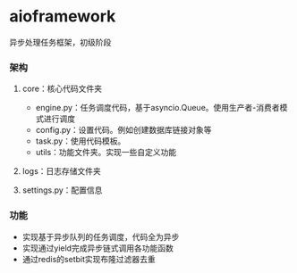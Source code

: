 # aioframework
异步处理任务框架，初级阶段

### 架构

1. core：核心代码文件夹
   
     - engine.py：任务调度代码，基于asyncio.Queue。使用生产者-消费者模式进行调度
     - config.py：设置代码。例如创建数据库链接对象等
     - task.py：使用代码模板。
     - utils：功能文件夹。实现一些自定义功能

2. logs：日志存储文件夹

3. settings.py：配置信息


### 功能

- 实现基于异步队列的任务调度，代码全为异步
- 实现通过yield完成异步链式调用各功能函数
- 通过redis的setbit实现布隆过滤器去重




